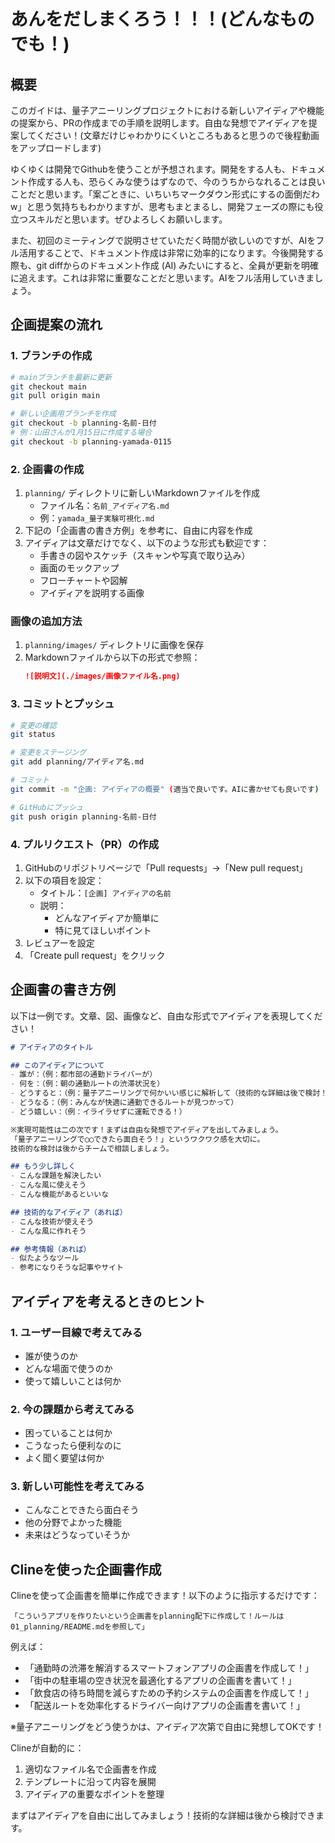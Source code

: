 # あんをだしまくろう！！！(どんなものでも！)

## 概要
このガイドは、量子アニーリングプロジェクトにおける新しいアイディアや機能の提案から、PRの作成までの手順を説明します。自由な発想でアイディアを提案してください！(文章だけじゃわかりにくいところもあると思うので後程動画をアップロードします)

ゆくゆくは開発でGithubを使うことが予想されます。開発をする人も、ドキュメント作成する人も、恐らくみな使うはずなので、今のうちからなれることは良いことだと思います。「案ごときに、いちいちマークダウン形式にするの面倒だわw」と思う気持ちもわかりますが、思考もまとまるし、開発フェーズの際にも役立つスキルだと思います。ぜひよろしくお願いします。

また、初回のミーティングで説明させていただく時間が欲しいのですが、AIをフル活用することで、ドキュメント作成は非常に効率的になります。今後開発する際も、git diffからのドキュメント作成 (AI) みたいにすると、全員が更新を明確に追えます。これは非常に重要なことだと思います。AIをフル活用していきましょう。

## 企画提案の流れ

### 1. ブランチの作成
```bash
# mainブランチを最新に更新
git checkout main
git pull origin main

# 新しい企画用ブランチを作成
git checkout -b planning-名前-日付
# 例：山田さんが1月15日に作成する場合
git checkout -b planning-yamada-0115
```

### 2. 企画書の作成
1. `planning/` ディレクトリに新しいMarkdownファイルを作成
   - ファイル名：`名前_アイディア名.md`
   - 例：`yamada_量子実験可視化.md`
2. 下記の「企画書の書き方例」を参考に、自由に内容を作成
3. アイディアは文章だけでなく、以下のような形式も歓迎です：
   - 手書きの図やスケッチ（スキャンや写真で取り込み）
   - 画面のモックアップ
   - フローチャートや図解
   - アイディアを説明する画像

### 画像の追加方法
1. `planning/images/` ディレクトリに画像を保存
2. Markdownファイルから以下の形式で参照：
   ```markdown
   ![説明文](./images/画像ファイル名.png)
   ```

### 3. コミットとプッシュ
```bash
# 変更の確認
git status

# 変更をステージング
git add planning/アイディア名.md

# コミット
git commit -m "企画: アイディアの概要" (適当で良いです。AIに書かせても良いです)

# GitHubにプッシュ
git push origin planning-名前-日付
```

### 4. プルリクエスト（PR）の作成
1. GitHubのリポジトリページで「Pull requests」→「New pull request」
2. 以下の項目を設定：
   - タイトル：`[企画] アイディアの名前`
   - 説明：
     - どんなアイディアか簡単に
     - 特に見てほしいポイント
3. レビュアーを設定
4. 「Create pull request」をクリック

## 企画書の書き方例

以下は一例です。文章、図、画像など、自由な形式でアイディアを表現してください！

```markdown
# アイディアのタイトル

## このアイディアについて
- 誰が：（例：都市部の通勤ドライバーが）
- 何を：（例：朝の通勤ルートの渋滞状況を）
- どうすると：（例：量子アニーリングで何かいい感じに解析して（技術的な詳細は後で検討！））
- どうなる：（例：みんなが快適に通勤できるルートが見つかって）
- どう嬉しい：（例：イライラせずに運転できる！）

※実現可能性は二の次です！まずは自由な発想でアイディアを出してみましょう。
「量子アニーリングで◯◯できたら面白そう！」というワクワク感を大切に。
技術的な検討は後からチームで相談しましょう。

## もう少し詳しく
- こんな課題を解決したい
- こんな風に使えそう
- こんな機能があるといいな

## 技術的なアイディア（あれば）
- こんな技術が使えそう
- こんな風に作れそう

## 参考情報（あれば）
- 似たようなツール
- 参考になりそうな記事やサイト
```

## アイディアを考えるときのヒント

### 1. ユーザー目線で考えてみる
- 誰が使うのか
- どんな場面で使うのか
- 使って嬉しいことは何か

### 2. 今の課題から考えてみる
- 困っていることは何か
- こうなったら便利なのに
- よく聞く要望は何か

### 3. 新しい可能性を考えてみる
- こんなことできたら面白そう
- 他の分野でよかった機能
- 未来はどうなっていそうか

## Clineを使った企画書作成

Clineを使って企画書を簡単に作成できます！以下のように指示するだけです：

```
「こういうアプリを作りたいという企画書をplanning配下に作成して！ルールは01_planning/README.mdを参照して」
```

例えば：
- 「通勤時の渋滞を解消するスマートフォンアプリの企画書を作成して！」
- 「街中の駐車場の空き状況を最適化するアプリの企画書を書いて！」
- 「飲食店の待ち時間を減らすための予約システムの企画書を作成して！」
- 「配送ルートを効率化するドライバー向けアプリの企画書を書いて！」

※量子アニーリングをどう使うかは、アイディア次第で自由に発想してOKです！

Clineが自動的に：
1. 適切なファイル名で企画書を作成
2. テンプレートに沿って内容を展開
3. アイディアの重要なポイントを整理

まずはアイディアを自由に出してみましょう！技術的な詳細は後から検討できます。
